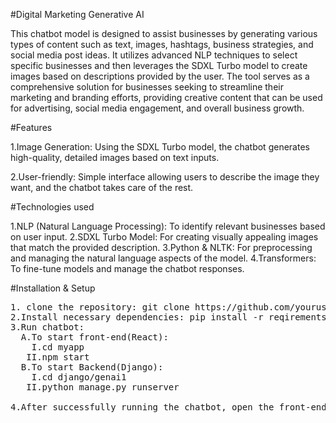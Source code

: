 #Digital Marketing Generative AI

This chatbot model is designed to assist businesses by generating various types of content such as text, images, hashtags, business strategies, and social media post ideas. It utilizes advanced NLP techniques to select specific businesses and then leverages the SDXL Turbo model to create images based on descriptions provided by the user. The tool serves as a comprehensive solution for businesses seeking to streamline their marketing and branding efforts, providing creative content that can be used for advertising, social media engagement, and overall business growth.

#Features

1.Image Generation: Using the SDXL Turbo model, the chatbot generates high-quality, detailed images based on text inputs.

2.User-friendly: Simple interface allowing users to describe the image they want, and the chatbot takes care of the rest.

#Technologies used

1.NLP (Natural Language Processing): To identify relevant businesses based on user input.
2.SDXL Turbo Model: For creating visually appealing images that match the provided description.
3.Python & NLTK: For preprocessing and managing the natural language aspects of the model.
4.Transformers: To fine-tune models and manage the chatbot responses.

#Installation & Setup
<pre>
1. clone the repository: git clone https://github.com/yourusername/business-image-chatbot.git
2.Install necessary dependencies: pip install -r reqirements.txt
3.Run chatbot:
  A.To start front-end(React):
    I.cd myapp
   II.npm start
  B.To start Backend(Django):
    I.cd django/genai1
   II.python manage.py runserver<br>
4.After successfully running the chatbot, open the front-end server or localhost, enter your product details, and watch the magic happen!</pre>
   
